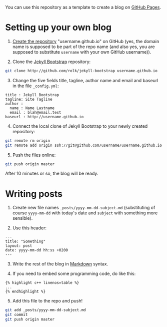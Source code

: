 You can use this repository as a template to create a blog on [GitHub Pages](http://pages.github.com).

Setting up your own blog
========================

1. [Create the repository](https://help.github.com/articles/create-a-repo) "username.github.io" on GitHub (yes, the domain name is supposed to be part of the repo name (and also yes, you are supposed to substitute `username` with your own GitHub username)).

2. Clone the [Jekyll Bootstrap](http://jekyllbootstrap.com/) repository:
```sh
git clone http://github.com/rolk/jekyll-bootstrap username.github.io
```

3. Change the five fields title, tagline, author name and email and baseurl in the file `_config.yml`:
```
title : Jekyll Bootstrap
tagline: Site Tagline
author :
  name : Name Lastname
  email : blah@email.test
baseurl : http://username.github.io
```
	
4. Connect the local clone of Jekyll Bootstrap to your newly created repository:
```sh
git remote rm origin
git remote add origin ssh://git@github.com/username/username.github.io
```

5. Push the files online:
```sh
git push origin master
```

After 10 minutes or so, the blog will be ready.

Writing posts
=============

1. Create new file names `_posts/yyyy-mm-dd-subject.md` (substituting of course `yyyy-mm-dd` with today's date and `subject` with something more sensible).

2. Use this header:
```
---
title: "Something"
layout: post
date: yyyy-mm-dd hh:ss +0200
---
```

3. Write the rest of the blog in [Markdown](http://daringfireball.net/projects/markdown/syntax) syntax.

4. If you need to embed some programming code, do like this:
```
{% highlight c++ linenos=table %}
...
{% endhighlight %}
```

5. Add this file to the repo and push!
```sh
git add _posts/yyyy-mm-dd-subject.md
git commit
git push origin master
```

